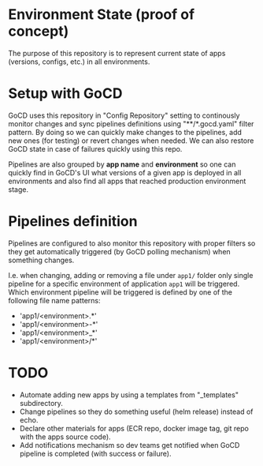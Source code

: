 # Environment State (proof of concept)

The purpose of this repository is to represent current state of apps (versions, configs, etc.) in all environments.

# Setup with GoCD

GoCD uses this repository in "Config Repository" setting to continously monitor changes and sync pipelines definitions using "\*\*/\*.gocd.yaml" filter pattern. By doing so we can quickly make changes to the pipelines, add new ones (for testing) or revert changes when needed. We can also restore GoCD state in case of failures quickly using this repo.

Pipelines are also grouped by **app name** and **environment** so one can quickly find in GoCD's UI what versions of a given app is deployed in all environments and also find all apps that reached production environment stage.

# Pipelines definition

Pipelines are configured to also monitor this repository with proper filters so they get automatically triggered (by GoCD polling mechanism) when something changes.

I.e. when changing, adding or removing a file under ```app1/``` folder only single pipeline for a specific environment of application ```app1``` will be triggered. Which environment pipeline will be triggered is defined by one of the following file name patterns:
- 'app1/\<environment\>.*'
- 'app1/\<environment\>-*'
- 'app1/\<environment\>_*'
- 'app1/\<environment\>/*'

# TODO

- Automate adding new apps by using a templates from "_templates" subdirectory.
- Change pipelines so they do something useful (helm release) instead of echo.
- Declare other materials for apps (ECR repo, docker image tag, git repo with the apps source code).
- Add notifications mechanism so dev teams get notified when GoCD pipeline is completed (with success or failure).
